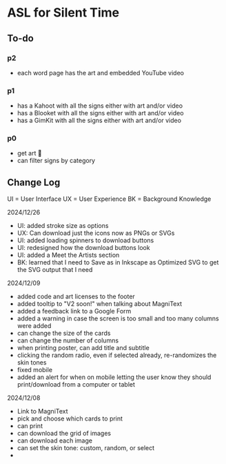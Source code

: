 # ASL for Silent Time

## To-do

### p2

-   each word page has the art and embedded YouTube video

### p1

-   has a Kahoot with all the signs either with art and/or video
-   has a Blooket with all the signs either with art and/or video
-   has a GimKit with all the signs either with art and/or video

### p0

-   get art 🥺
-   can filter signs by category

## Change Log

UI = User Interface
UX = User Experience
BK = Background Knowledge

2024/12/26

-   UI: added stroke size as options
-   UX: Can download just the icons now as PNGs or SVGs
-   UI: added loading spinners to download buttons
-   UI: redesigned how the download buttons look
-   UI: added a Meet the Artists section
-   BK: learned that I need to Save as in Inkscape as Optimized SVG to get the SVG output that I need

2024/12/09

-   added code and art licenses to the footer
-   added tooltip to "V2 soon!" when talking about MagniText
-   added a feedback link to a Google Form
-   added a warning in case the screen is too small and too many columns were added
-   can change the size of the cards
-   can change the number of columns
-   when printing poster, can add title and subtitle
-   clicking the random radio, even if selected already, re-randomizes the skin tones
-   fixed mobile
-   added an alert for when on mobile letting the user know they should print/download from a computer or tablet

2024/12/08

-   Link to MagniText
-   pick and choose which cards to print
-   can print
-   can download the grid of images
-   can download each image
-   can set the skin tone: custom, random, or select
-
